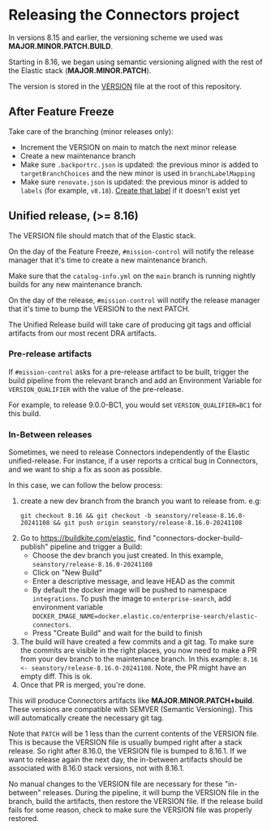 # Releasing the Connectors project

In versions 8.15 and earlier, the versioning scheme we used was **MAJOR.MINOR.PATCH.BUILD**.

Starting in 8.16, we began using semantic versioning aligned with the rest of the Elastic stack (**MAJOR.MINOR.PATCH**).

The version is stored in the [VERSION](https://github.com/elastic/connectors/blob/main/connectors/VERSION) file at the root of this repository.

## After Feature Freeze
Take care of the branching (minor releases only):

- Increment the VERSION on main to match the next minor release
- Create a new maintenance branch
- Make sure `.backportrc.json` is updated: the previous minor is added to `targetBranchChoices` and the new minor is used in `branchLabelMapping`
- Make sure `renovate.json` is updated: the previous minor is added to `labels` (for example, `v8.18`). [Create that label](https://github.com/elastic/connectors/labels) if it doesn't exist yet


## Unified release, (>= 8.16)

The VERSION file should match that of the Elastic stack.

On the day of the Feature Freeze, `#mission-control` will notify the release manager that it's time to create a new maintenance branch.

Make sure that the `catalog-info.yml` on the `main` branch is running nightly builds for any new maintenance branch.

On the day of the release, `#mission-control` will notify the release manager that it's time to bump the VERSION to the next PATCH.

The Unified Release build will take care of producing git tags and official artifacts from our most recent DRA artifacts.

### Pre-release artifacts

If `#mission-control` asks for a pre-release artifact to be built, trigger the build pipeline from the relevant branch
and add an Environment Variable for `VERSION_QUALIFIER` with the value of the pre-release.

For example, to release 9.0.0-BC1, you would set `VERSION_QUALIFIER=BC1` for this build.

### In-Between releases

Sometimes, we need to release Connectors independently of the Elastic unified-release.
For instance, if a user reports a critical bug in Connectors, and we want to ship a fix as soon as possible.

In this case, we can follow the below process:

1. create a new dev branch from the branch you want to release from. e.g:
    ```
    git checkout 8.16 && git checkout -b seanstory/release-8.16.0-20241108 && git push origin seanstory/release-8.16.0-20241108
    ```
2. Go to https://buildkite.com/elastic, find "connectors-docker-build-publish" pipeline and trigger a Build:
   - Choose the dev branch you just created. In this example, `seanstory/release-8.16.0-20241108`
   - Click on "New Build"
   - Enter a descriptive message, and leave HEAD as the commit
   - By default the docker image will be pushed to namespace `integrations`. To push the image to `enterprise-search`, add environment variable `DOCKER_IMAGE_NAME=docker.elastic.co/enterprise-search/elastic-connectors`.
   - Press "Create Build" and wait for the build to finish
3. The build will have created a few commits and a git tag. 
  To make sure the commits are visible in the right places, you now need to make a PR from your dev branch to the maintenance branch.
  In this example: `8.16 <- seanstory/release-8.16.0-20241108`.
  Note, the PR might have an empty diff. This is ok.
4. Once that PR is merged, you're done.

This will produce Connectors artifacts like **MAJOR.MINOR.PATCH+build<TIMESTAMP>**.
These versions are compatible with SEMVER (Semantic Versioning).
This will automatically create the necessary git tag.

Note that `PATCH` will be 1 less than the current contents of the VERSION file.
This is because the VERSION file is usually bumped right after a stack release.
So right after 8.16.0, the VERSION file is bumped to 8.16.1.
If we want to release again the next day, the in-between artifacts should be associated with 8.16.0 stack versions, not with 8.16.1.

No manual changes to the VERSION file are necessary for these "in-between" releases.
During the pipeline, it will bump the VERSION file in the branch, build the artifacts, then restore the VERSION file.
If the release build fails for some reason, check to make sure the VERSION file was properly restored.


